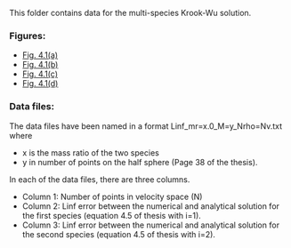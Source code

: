 This folder contains data for the multi-species Krook-Wu solution.

### Figures:  

- [Fig. 4.1(a)](errorVsMassRatio_mr=1_L=12.pdf)
- [Fig. 4.1(b)](errorVsMassRatio_mr=2_L=12.pdf)
- [Fig. 4.1(c)](errorVsMassRatio_mr=4_L=12.pdf)
- [Fig. 4.1(d)](errorVsMassRatio_mr=8_L=12.pdf)

### Data files:  

The data files have been named in a format Linf\_mr=x.0\_M=y\_Nrho=Nv.txt where 
- x is the mass ratio of the two species
- y in number of points on the half sphere (Page 38 of the thesis).

In each of the data files, there are three columns. 
- Column 1: Number of points in velocity space (N)
- Column 2: Linf error between the numerical and analytical solution for the first species (equation 4.5 of thesis with i=1).
- Column 3: Linf error between the numerical and analytical solution for the second species (equation 4.5 of thesis with i=2).

